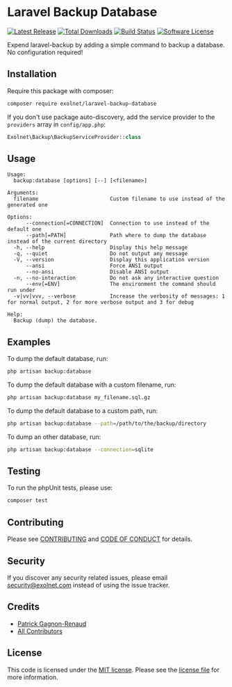 # Laravel Backup Database

[![Latest Release](https://img.shields.io/packagist/v/eXolnet/laravel-backup-database.svg?style=flat-square)](https://packagist.org/packages/eXolnet/laravel-backup-database)
[![Total Downloads](https://img.shields.io/packagist/dt/eXolnet/laravel-backup-database.svg?style=flat-square)](https://packagist.org/packages/eXolnet/laravel-backup-database)
[![Build Status](https://img.shields.io/github/workflow/status/eXolnet/laravel-backup-database/tests?label=tests&style=flat-square)](https://github.com/eXolnet/laravel-backup-database/actions?query=workflow%3Atests)
[![Software License](https://img.shields.io/badge/license-MIT-8469ad.svg?style=flat-square)](LICENSE)

Expend laravel-backup by adding a simple command to backup a database. No configuration required!

## Installation

Require this package with composer:

```bash
composer require exolnet/laravel-backup-database
```

If you don't use package auto-discovery, add the service provider to the ``providers`` array in `config/app.php`:

```php
Exolnet\Backup\BackupServiceProvider::class
```

## Usage

```
Usage:
  backup:database [options] [--] [<filename>]

Arguments:
  filename                       Custom filename to use instead of the generated one

Options:
      --connection[=CONNECTION]  Connection to use instead of the default one
      --path[=PATH]              Path where to dump the database instead of the current directory
  -h, --help                     Display this help message
  -q, --quiet                    Do not output any message
  -V, --version                  Display this application version
      --ansi                     Force ANSI output
      --no-ansi                  Disable ANSI output
  -n, --no-interaction           Do not ask any interactive question
      --env[=ENV]                The environment the command should run under
  -v|vv|vvv, --verbose           Increase the verbosity of messages: 1 for normal output, 2 for more verbose output and 3 for debug

Help:
  Backup (dump) the database.
```

## Examples

To dump the default database, run:

```bash
php artisan backup:database
```

To dump the default database with a custom filename, run:

```bash
php artisan backup:database my_filename.sql.gz
```

To dump the default database to a custom path, run:

```bash
php artisan backup:database --path=/path/to/the/backup/directory
```

To dump an other database, run:

```bash
php artisan backup:database --connection=sqlite
```

## Testing

To run the phpUnit tests, please use:

```bash
composer test
```

## Contributing

Please see [CONTRIBUTING](CONTRIBUTING.md) and [CODE OF CONDUCT](CODE_OF_CONDUCT.md) for details.

## Security

If you discover any security related issues, please email security@exolnet.com instead of using the issue tracker.

## Credits

- [Patrick Gagnon-Renaud](https://github.com/pgrenaud)
- [All Contributors](../../contributors)

## License

This code is licensed under the [MIT license](http://choosealicense.com/licenses/mit/).
Please see the [license file](LICENSE) for more information.

